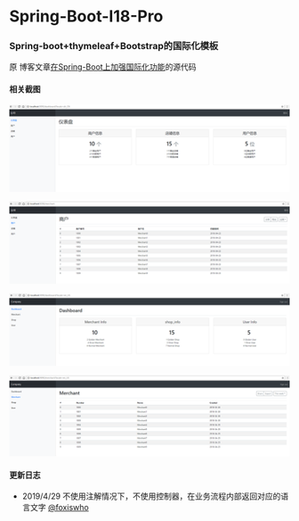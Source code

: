 # Spring-Boot-I18-Pro
### Spring-boot+thymeleaf+Bootstrap的国际化模板

原 博客文章[在Spring-Boot上加强国际化功能](http://zzzzbw.cn/article/7)的源代码


#### 相关截图

![](https://raw.githubusercontent.com/zzzzbw/blog_source/master/images/SpringBootI18nPro/Snipaste_2018-04-23_00-03-44.png)

![](https://raw.githubusercontent.com/zzzzbw/blog_source/master/images/SpringBootI18nPro/Snipaste_2018-04-23_00-03-52.png)

![](https://raw.githubusercontent.com/zzzzbw/blog_source/master/images/SpringBootI18nPro/Snipaste_2018-04-23_00-04-19.png)

![](https://raw.githubusercontent.com/zzzzbw/blog_source/master/images/SpringBootI18nPro/Snipaste_2018-04-23_00-04-33.png)

#### 更新日志

* 2019/4/29  不使用注解情况下，不使用控制器，在业务流程内部返回对应的语言文字 [@foxiswho](https://github.com/foxiswho)

